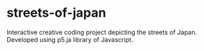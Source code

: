 # streets-of-japan
Interactive creative coding project depicting the streets of Japan. Developed using p5.ja library of Javascript.
